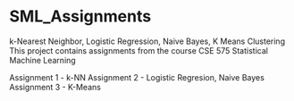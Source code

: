 # SML_Assignments
k-Nearest Neighbor, Logistic Regression, Naive Bayes, K Means Clustering
This project contains assignments from the course CSE 575 Statistical Machine Learning

Assignment 1 - k-NN 
Assignment 2 - Logistic Regresion, Naive Bayes
Assignment 3 - K-Means
